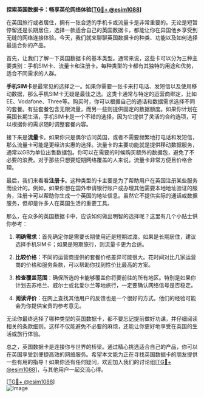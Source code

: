 **探索英国数据卡：畅享英伦网络体验[[TG💪+ @esim1088](https://t.me/s/esim1088)]**

在英国旅行或者居住，拥有一张合适的手机卡或流量卡是非常重要的。无论是短暂停留还是长期居住，选择一款适合自己的英国数据卡，都能让你在异国他乡享受到无缝的网络连接体验。今天，我们就来聊聊英国数据卡的种类、功能以及如何选择最适合你的产品。

首先，让我们了解一下英国数据卡的基本类型。通常来说，这些卡可以分为三种主要类别：手机SIM卡、流量卡和注册卡。每种类型的卡都有其独特的用途和优势，适合不同需求的人群。

**手机SIM卡**是最常见的选择之一。如果你需要一张卡来打电话、发短信以及使用移动数据，那么手机SIM卡无疑是最佳之选。这类卡通常与特定的运营商绑定，比如EE、Vodafone、Three等。购买时，你可以根据自己的通话和数据需求选择不同的套餐。有些套餐包含无限流量，而另一些则提供固定的数据额度。如果你计划在英国长期生活，手机SIM卡是一个不错的选择，因为它提供了灵活的合约选项，可以根据你的需求随时调整套餐内容。

接下来是**流量卡**。如果你只是偶尔访问英国，或者不需要频繁地打电话和发短信，那么流量卡可能是更经济实惠的选择。流量卡的主要功能就是提供移动数据服务，通常以GB为单位出售数据包。你可以在需要的时候购买额外的数据包，避免了不必要的浪费。对于那些只想要短期网络覆盖的人来说，流量卡非常方便且价格合理。

最后，我们来看看**注册卡**。这种类型的卡主要是为了帮助用户在英国注册某些服务而设计的。例如，如果你想在国外申请银行账户或办理其他需要本地地址验证的服务，注册卡可以帮助你生成一个英国的地址信息。虽然它不提供实际的通话或数据服务，但却是许多人在英国生活的重要工具。

那么，在众多的英国数据卡中，应该如何做出明智的选择呢？这里有几个小贴士供你参考：

1. **明确需求**：首先确定你是需要长期使用还是短期过渡。如果是长期居住，建议选择手机SIM卡；如果是短期旅行，则流量卡更为合适。
   
2. **比较价格**：不同的运营商提供的套餐价格差异可能很大。花时间对比几家运营商的价格和服务条款，可以帮助你找到性价比最高的方案。

3. **检查覆盖范围**：确保所选的卡能够覆盖你将要前往的所有地区。特别是如果你计划去苏格兰、威尔士或北爱尔兰等地旅行，一定要确认网络信号是否稳定。

4. **阅读评价**：在网上查找其他用户的反馈也是一个很好的方式。他们的经验可能会为你提供宝贵的参考意见。

无论你最终选择了哪种类型的英国数据卡，都不要忘记提前做好功课，并仔细阅读相关的条款细则。这样不仅能避免不必要的麻烦，还能让你更好地享受在英国的生活或旅行体验。

总之，英国数据卡是连接你与世界的桥梁。通过精心挑选适合自己的产品，你可以在英国享受到便捷高效的网络服务。希望本文能为正在寻找英国数据卡的朋友提供一些有用的指导！如果你还有任何疑问，欢迎加入我们的讨论组[[TG💪+ @esim1088](https://t.me/s/esim1088)]，与其他用户一起交流心得。

[[TG💪+ @esim1088](https://t.me/s/esim1088)]  
![Image](https://i.postimg.cc/4NQfJmqS/Snipaste-2025-05-13-00-14-12.png)